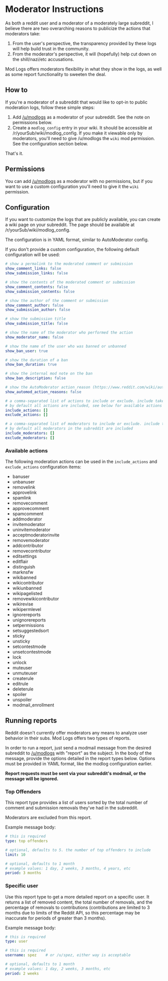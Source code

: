 # Moderator Instructions

As both a reddit user and a moderator of a moderately large subreddit, I believe there are two overarching reasons to publicize the actions that moderators take:

 1. From the user's perspective, the transparency provided by these logs will help build trust in the community.
 2. From the moderator's perspective, it will (hopefully) help cut down on the shill/nazi/etc accusations.

Mod Logs offers moderators flexibility in what they show in the logs, as well as some report functionality to sweeten the deal.

## How to

If you're a moderator of a subreddit that would like to opt-in to public moderation logs, follow these simple steps:

1. Add [/u/modlogs](https://www.reddit.com/user/modlogs) as a moderator of your subreddit. See the note on permissions below.
1. Create a `modlog_config` entry in your wiki. It should be accessible at /r/yourSub/wiki/modlog_config. If you make it viewable only by moderators, you'll need to give /u/modlogs the `wiki` mod permission. See the configuration section below.

That's it.

## Permissions

You can add [/u/modlogs](https://www.reddit.com/user/modlogs) as a moderator with no permissions, but if you want to use a custom configuration you'll need to give it the `wiki` permission.

## Configuration

If you want to customize the logs that are publicly available, you can create a wiki page on your subreddit. The page should be available at /r/yourSub/wiki/modlog_config.

The configuration is in YAML format, similar to AutoModerator config.

If you don't provide a custom configuration, the following default configuration will be used:

```yaml
# show a permalink to the moderated comment or submission
show_comment_links: false
show_submission_links: false

# show the contents of the moderated comment or submission
show_comment_contents: false
show_submission_contents: false

# show the author of the comment or submission
show_comment_author: false
show_submission_author: false

# show the submission title
show_submission_title: false

# show the name of the moderator who performed the action
show_moderator_name: false

# show the name of the user who was banned or unbanned
show_ban_user: true

# show the duration of a ban
show_ban_duration: true

# show the internal mod note on the ban
show_ban_description: false

# show the AutoModerator action_reason (https://www.reddit.com/wiki/automoderator/full-documentation#wiki_actions)
show_automod_action_reasons: false

# a comma-separated list of actions to include or exclude. include takes precedence.
# by default all actions are included, see below for available actions
include_actions: []
exclude_actions: []

# a comma-separated list of moderators to include or exclude. include takes precedence.
# by default all moderators in the subreddit are included
include_moderators: []
exclude_moderators: []
```

### Available actions

The following moderation actions can be used in the `include_actions` and `exclude_actions` configuration items:

  - banuser
  - unbanuser
  - removelink
  - approvelink
  - spamlink
  - removecomment
  - approvecomment
  - spamcomment
  - addmoderator
  - invitemoderator
  - uninvitemoderator
  - acceptmoderatorinvite
  - removemoderator
  - addcontributor
  - removecontributor
  - editsettings
  - editflair
  - distinguish
  - marknsfw
  - wikibanned
  - wikicontributor
  - wikiunbanned
  - wikipagelisted
  - removewikicontributor
  - wikirevise
  - wikipermlevel
  - ignorereports
  - unignorereports
  - setpermissions
  - setsuggestedsort
  - sticky
  - unsticky
  - setcontestmode
  - unsetcontestmode
  - lock
  - unlock
  - muteuser
  - unmuteuser
  - createrule
  - editrule
  - deleterule
  - spoiler
  - unspoiler
  - modmail_enrollment

## Running reports

Reddit doesn't currently offer moderators any means to analyze user behavior in their subs. Mod Logs offers two types of reports.

In order to run a report, just send a modmail message from the desired subreddit to [/u/modlogs](https://www.reddit.com/message/compose/?to=modlogs&subject=report&message=type:) with "report" as the subject. In the body of the message, provide the options detailed in the report types below. Options must be provided in YAML format, like the modlog configuration earlier.

**Report requests must be sent via your subreddit's modmail, or the message will be ignored.**

### Top Offenders

This report type provides a list of users sorted by the total number of comment and submission removals they've had in the subreddit.

Moderators are excluded from this report.

Example message body:

```yaml
# this is required
type: top offenders

# optional, defaults to 5. the number of top offenders to include
limit: 10

# optional, defaults to 1 month
# example values: 1 day, 2 weeks, 3 months, 4 years, etc
period: 3 months
```

### Specific user

Use this report type to get a more detailed report on a specific user. It returns a list of removed content, the total number of removals, and the percentage of removals to contributions (contributions are limited to 3 months due to limits of the Reddit API, so this percentage may be inaccurate for periods of greater than 3 months).

Example message body:

```yaml
# this is required
type: user

# this is required
username: spez    # or /u/spez, either way is acceptable

# optional, defaults to 1 month
# example values: 1 day, 2 weeks, 3 months, etc
period: 2 weeks
```
